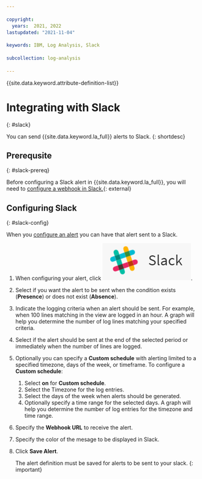 ```yaml
---

copyright:
  years:  2021, 2022
lastupdated: "2021-11-04"

keywords: IBM, Log Analysis, Slack

subcollection: log-analysis

---
```


{{site.data.keyword.attribute-definition-list}}

# Integrating with Slack
{: #slack}

You can send {{site.data.keyword.la_full}} alerts to Slack.
{: shortdesc}

## Prerequsite
{: #slack-prereq}

Before configuring a Slack alert in {{site.data.keyword.la_full}}, you will need to [configure a webhook in Slack.](https://api.slack.com/messaging/webhooks){: external}

## Configuring Slack
{: #slack-config}

When you [configure an alert](/docs/log-analysis?topic=log-analysis-alerts) you can have that alert sent to a Slack.

1. When configuring your alert, click ![Slack icon](../images/slack.png "Slack icon").

2. Select if you want the alert to be sent when the condition exists (**Presence**) or does not exist (**Absence**).

3. Indicate the logging criteria when an alert should be sent.  For example, when 100 lines matching in the view are logged in an hour.  A graph will help you determine the number of log lines matching your specified criteria.

4. Select if the alert should be sent at the end of the selected period or immediately when the number of lines are logged.

5. Optionally you can specify a **Custom schedule** with alerting limited to a specified timezone, days of the week, or timeframe. To configure a **Custom schedule**:

    1. Select **on** for **Custom schedule**.
    2. Select the Timezone for the log entries. 
    3. Select the days of the week when alerts should be generated.
    4. Optionally specify a time range for the selected days. A graph will help you determine the number of log entries for the timezone and time range.

6. Specify the **Webhook URL** to receive the alert. 

7. Specify the color of the mesage to be displayed in Slack.

8. Click **Save Alert**.

   The alert definition must be saved for alerts to be sent to your slack.
   {: important}

